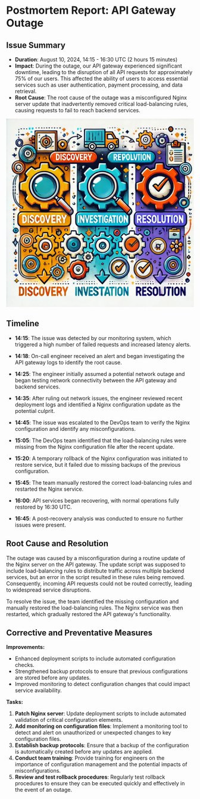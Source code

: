 
# Postmortem Report: API Gateway Outage

## Issue Summary

- **Duration**: August 10, 2024, 14:15 - 16:30 UTC (2 hours 15 minutes)
- **Impact**: During the outage, our API gateway experienced significant downtime, leading to the disruption of all API requests for approximately 75% of our users. This affected the ability of users to access essential services such as user authentication, payment processing, and data retrieval.
- **Root Cause**: The root cause of the outage was a misconfigured Nginx server update that inadvertently removed critical load-balancing rules, causing requests to fail to reach backend services.

![System Architecture Diagram](postmorterm_technical.webp)

## Timeline

- **14:15**: The issue was detected by our monitoring system, which triggered a high number of failed requests and increased latency alerts.
  

- **14:18**: On-call engineer received an alert and began investigating the API gateway logs to identify the root cause.
- **14:25**: The engineer initially assumed a potential network outage and began testing network connectivity between the API gateway and backend services.
- **14:35**: After ruling out network issues, the engineer reviewed recent deployment logs and identified a Nginx configuration update as the potential culprit.
- **14:45**: The issue was escalated to the DevOps team to verify the Nginx configuration and identify any misconfigurations.
- **15:05**: The DevOps team identified that the load-balancing rules were missing from the Nginx configuration file after the recent update.


- **15:20**: A temporary rollback of the Nginx configuration was initiated to restore service, but it failed due to missing backups of the previous configuration.
- **15:45**: The team manually restored the correct load-balancing rules and restarted the Nginx service.
- **16:00**: API services began recovering, with normal operations fully restored by 16:30 UTC.
- **16:45**: A post-recovery analysis was conducted to ensure no further issues were present.


## Root Cause and Resolution

The outage was caused by a misconfiguration during a routine update of the Nginx server on the API gateway. The update script was supposed to include load-balancing rules to distribute traffic across multiple backend services, but an error in the script resulted in these rules being removed. Consequently, incoming API requests could not be routed correctly, leading to widespread service disruptions.

To resolve the issue, the team identified the missing configuration and manually restored the load-balancing rules. The Nginx service was then restarted, which gradually restored the API gateway's functionality.

## Corrective and Preventative Measures

**Improvements:**

- Enhanced deployment scripts to include automated configuration checks.
- Strengthened backup protocols to ensure that previous configurations are stored before any updates.
- Improved monitoring to detect configuration changes that could impact service availability.

**Tasks:**

1. **Patch Nginx server**: Update deployment scripts to include automated validation of critical configuration elements.
2. **Add monitoring on configuration files**: Implement a monitoring tool to detect and alert on unauthorized or unexpected changes to key configuration files.
3. **Establish backup protocols**: Ensure that a backup of the configuration is automatically created before any updates are applied.
4. **Conduct team training**: Provide training for engineers on the importance of configuration management and the potential impacts of misconfigurations.
5. **Review and test rollback procedures**: Regularly test rollback procedures to ensure they can be executed quickly and effectively in the event of an outage.
